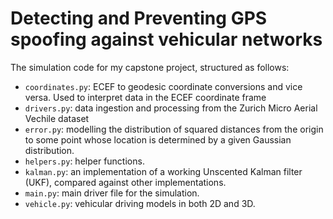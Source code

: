 # Detecting and Preventing GPS spoofing against vehicular networks

The simulation code for my capstone project, structured as follows:

- `coordinates.py`: ECEF to geodesic coordinate conversions and vice versa. Used to interpret data in the ECEF coordinate frame
- `drivers.py`: data ingestion and processing from the Zurich Micro Aerial Vechile dataset
- `error.py`: modelling the distribution of squared distances from the origin to some point whose location is determined by a given Gaussian distribution.
- `helpers.py`: helper functions.
- `kalman.py`: an implementation of a working Unscented Kalman filter (UKF), compared against other implementations.
- `main.py`: main driver file for the simulation.
- `vehicle.py`: vehicular driving models in both 2D and 3D.
